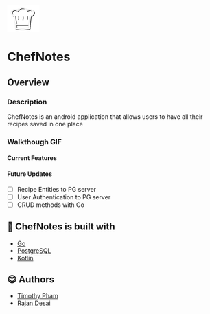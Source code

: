 <img src="./ChefNotes-Icon.svg" alt="" width="75" height="60">

# ChefNotes

## Overview
### Description
ChefNotes is an android application that allows users to have all their recipes saved in one place

### Walkthough GIF

#### Current Features

#### Future Updates
- [ ]   Recipe Entities to PG server
- [ ]   User Authentication to PG server
- [ ]   CRUD methods with Go

## 🔨 ChefNotes is built with
  - [Go](https://golang.org/doc/)
  - [PostgreSQL](https://www.postgresql.org/docs/)
  - [Kotlin](https://kotlinlang.org/docs/home.html)

## 😋 Authors
  - [Timothy Pham](https://github.com/tpham2580)
  - [Rajan Desai](https://github.com/rajandes7)
